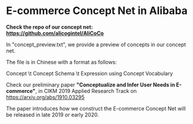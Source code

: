 # E-commerce Concept Net in Alibaba

**Check the repo of our concept net: https://github.com/alicogintel/AliCoCo**

In "concept_preview.txt", we provide a preview of concepts in our concept net. 

The file is in Chinese with a format as follows:

Concept \t Concept Schema \t Expression using Concept Vocabulary


Check our preliminary paper **"Conceptualize and Infer User Needs in E-commerce"**, in CIKM 2019 Applied Research Track
on https://arxiv.org/abs/1910.03295

The paper introduces how we construct the E-commerce Concept Net will be released in late 2019 or early 2020.

